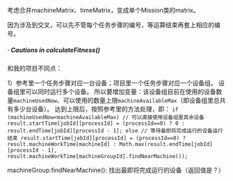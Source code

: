 考虑合并machineMatrix、timeMatrix，变成单个Mission类的matrix。

因为涉及到交叉，可以先不管每个任务步骤的编号，等运算结束再套上相应的编号。

##### · Cautions in calculateFitness()

和我的项目不同点：

1）参考里一个任务步骤对应一台设备；项目里一个任务步骤对应一个设备组。
设备组里可以同时运行多个设备。
所以要增加变量：该设备组目前在使用的设备数量`machineUsedNow`、可以使用的数量上限`machineAvailableMax`（即设备组里总共有多少台设备）。
达到上限后，按照参考里的方法处理，即：
`if (machineUsedNow<machineAvailableMax) // 可以直接使用设备组里其余设备
result.startTime[jobId][processId] = (processId==0) ? 0 : result.endTime[jobId][processId - 1];
else // 等待最即将完成运行的设备运行结束
result.startTime[jobId][processId] = (processId==0) ? result.machineWorkTime[machineId] :
                    Math.max(result.endTime[jobId][processId - 1], result.machineWorkTime[machineGroupId].findNearMachine());`
                    
machineGroup.findNearMachine(): 找出最即将完成运行的设备（返回值是？）
